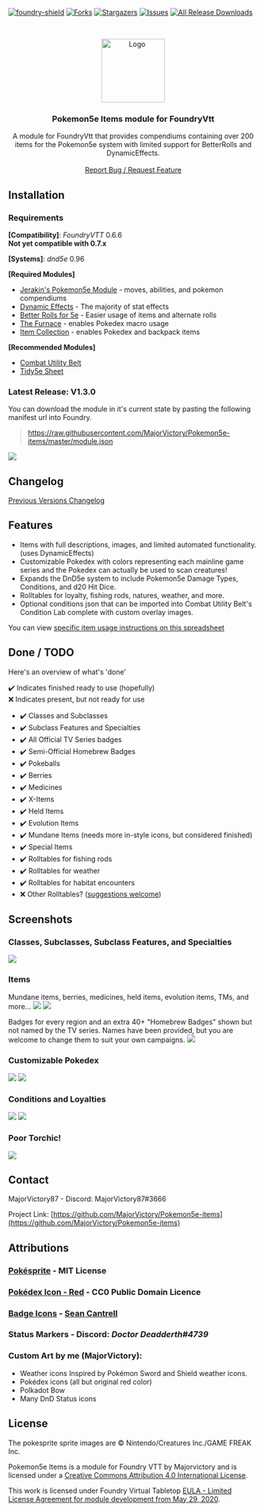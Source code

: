
[![foundry-shield]][foundry-url]
[![Forks][forks-shield]][forks-url]
[![Stargazers][stars-shield]][stars-url]
[![Issues][issues-shield]][issues-url]
[![All Release Downloads](https://img.shields.io/github/downloads/MajorVictory/Pokemon5e-items/total.svg)]()

<br />
<p align="center">
  <a href="https://github.com/MajorVictory/Pokemon5e-items">
    <img src="readme/P5e-Logo-512x512.png" alt="Logo" width="128" height="128">
  </a>

  <h3 align="center">Pokemon5e Items module for FoundryVtt</h3>

  <p align="center">
    A module for FoundryVtt that provides compendiums containing over 200 items for the Pokemon5e system with limited support for BetterRolls and DynamicEffects.
    <br />
    <br />
    <a href="https://github.com/MajorVictory/Pokemon5e-items/issues">Report Bug / Request Feature</a>
  </p>
</p>

## Installation

### Requirements

**[Compatibility]**: *FoundryVTT* 0.6.6  
**Not yet compatible with 0.7.x**

**[Systems]**: *dnd5e* 0.96

**[Required Modules]**
 * [Jerakin's Pokemon5e Module](https://github.com/Jerakin/p5e-foundryVTT) - moves, abilities, and pokemon compendiums
 * [Dynamic Effects](https://foundryvtt.com/packages/dynamiceffects/) - The majority of stat effects
 * [Better Rolls for 5e](https://foundryvtt.com/packages/betterrolls5e/) - Easier usage of items and alternate rolls
 * [The Furnace](https://foundryvtt.com/packages/furnace/) - enables Pokedex macro usage
 * [Item Collection](https://foundryvtt.com/packages/itemcollection/) - enables Pokedex and backpack items
 
**[Recommended Modules]**
 * [Combat Utility Belt](https://foundryvtt.com/packages/combat-utility-belt/)
 * [Tidy5e Sheet](https://foundryvtt.com/packages/tidy5e-sheet/)

### Latest Release: V1.3.0

You can download the module in it's current state by pasting the following manifest url into Foundry.

> https://raw.githubusercontent.com/MajorVictory/Pokemon5e-items/master/module.json

![](readme/Install-7-31-2020.png)

## Changelog

[Previous Versions Changelog](changelog.md)


## Features

 * Items with full descriptions, images, and limited automated functionality. (uses DynamicEffects)
 * Customizable Pokedex with colors representing each mainline game series and the Pokedex can actually be used to scan creatures!
 * Expands the DnD5e system to include Pokemon5e Damage Types, Conditions, and d20 Hit Dice.
 * Rolltables for loyalty, fishing rods, natures, weather, and more.
 * Optional conditions json that can be imported into Combat Utility Belt's Condition Lab complete with custom overlay images.

You can view [specific item usage instructions on this spreadsheet](https://docs.google.com/spreadsheets/d/1qyvenM4MrTE9GfYi3uIKrCeI8BXrTiRqAwyTv9iNYfE/edit?usp=sharing)

## Done / TODO

Here's an overview of what's 'done'

✔️ Indicates finished ready to use (hopefully)  
❌ Indicates present, but not ready for use  

 * ✔️ Classes and Subclasses
 * ✔️ Subclass Features and Specialties
 * ✔️ All Official TV Series badges
 * ✔️ Semi-Official Homebrew Badges
 * ✔️ Pokeballs
 * ✔️ Berries
 * ✔️ Medicines
 * ✔️ X-Items
 * ✔️ Held Items
 * ✔️ Evolution Items
 * ✔️ Mundane Items (needs more in-style icons, but considered finished)
 * ✔️ Special Items
 * ✔️ Rolltables for fishing rods
 * ✔️ Rolltables for weather
 * ✔️ Rolltables for habitat encounters
 * ❌ Other Rolltables? ([suggestions welcome](https://github.com/MajorVictory/Pokemon5e-items/issues))

## Screenshots 

### Classes, Subclasses, Subclass Features, and Specialties 
![](readme/Classes-and-Feats-8-11-2020.png)

### Items

Mundane items, berries, medicines, held items, evolution items, TMs, and more...
![](readme/Items-Preview-7-27-2020.png)
![](readme/TMs-8-17-2020.png)

Badges for every region and an extra 40+ "Homebrew Badges" shown but not named by the TV series. Names have been provided, but you are welcome to change them to suit your own campaigns.
![](readme/Badges-8-15-2020.png)

### Customizable Pokedex
![](readme/PokedexColors2-8-3-2020.png)
![](readme/PokedexColors-8-3-2020.png)

### Conditions and Loyalties
![](readme/Conditions-Preview-7-27-2020.png)
![](readme/LoyaltiesTable-Preview-7-27-2020.png)

### Poor Torchic!
![](readme/UsageScreenshot-8-3-2020.jpg)

## Contact

MajorVictory87 - Discord: MajorVictory87#3666

Project Link: [https://github.com/MajorVictory/Pokemon5e-items](https://github.com/MajorVictory/Pokemon5e-items)

## Attributions

### [Pokésprite](https://msikma.github.io/pokesprite/) - **MIT License**

### [Pokédex Icon - Red](https://icon-library.com/icon/pokedex-icon-28.html) - **CC0 Public Domain Licence**

### [Badge Icons](https://www.deviantart.com/seancantrell/art/All-Pokemon-Badges-399596702) - [Sean Cantrell](https://www.deviantart.com/seancantrell)

### Status Markers - Discord: *Doctor Deadderth#4739* 

### Custom Art by me (MajorVictory):

 * Weather icons Inspired by Pokémon Sword and Shield weather icons.
 * Pokédex icons (all but original red color)
 * Polkadot Bow
 * Many DnD Status icons

## License

The pokesprite sprite images are © Nintendo/Creatures Inc./GAME FREAK Inc.

Pokemon5e Items is a module for Foundry VTT by Majorvictory and is licensed under a [Creative Commons Attribution 4.0 International License](http://creativecommons.org/licenses/by/4.0/).

This work is licensed under Foundry Virtual Tabletop [EULA - Limited License Agreement for module development from May 29, 2020](https://foundryvtt.com/article/license/).

[foundry-shield]: https://img.shields.io/badge/Foundry-v0.6.5-informational
[foundry-url]: https://foundryvtt.com/
[forks-shield]: https://img.shields.io/github/forks/MajorVictory/Pokemon5e-items.svg?style=flat-square
[forks-url]: https://github.com/MajorVictory/Pokemon5e-items/network/members
[stars-shield]: https://img.shields.io/github/stars/MajorVictory/Pokemon5e-items.svg?style=flat-square
[stars-url]: https://github.com/MajorVictory/Pokemon5e-items/stargazers
[issues-shield]: https://img.shields.io/github/issues/MajorVictory/Pokemon5e-items.svg?style=flat-square
[issues-url]: https://github.com/MajorVictory/Pokemon5e-items/issues
